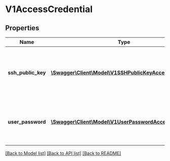 # V1AccessCredential

## Properties
Name | Type | Description | Notes
------------ | ------------- | ------------- | -------------
**ssh_public_key** | [**\Swagger\Client\Model\V1SSHPublicKeyAccessCredential**](V1SSHPublicKeyAccessCredential.md) | SSHPublicKey represents the source and method of applying a ssh public key into a guest virtual machine. | [optional] 
**user_password** | [**\Swagger\Client\Model\V1UserPasswordAccessCredential**](V1UserPasswordAccessCredential.md) | UserPassword represents the source and method for applying a guest user&#39;s password | [optional] 

[[Back to Model list]](../README.md#documentation-for-models) [[Back to API list]](../README.md#documentation-for-api-endpoints) [[Back to README]](../README.md)



